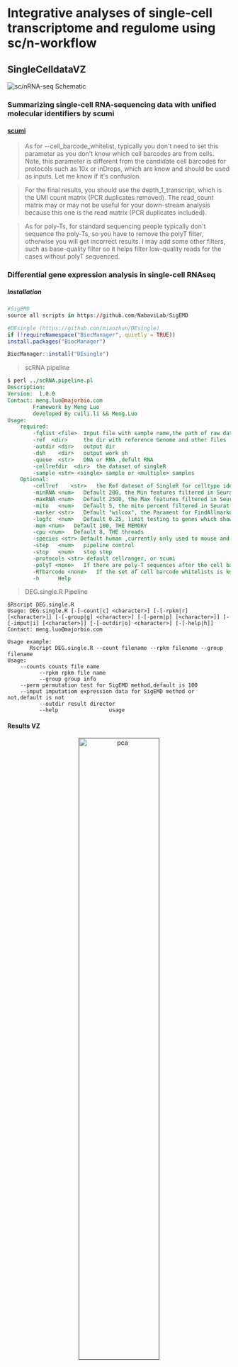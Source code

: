 # Integrative analyses of single-cell transcriptome and regulome using sc/n-workflow

## SingleCelldataVZ

![sc/nRNA-seq Schematic](sc_nRNA.png "nRNA-seq Schematic")

### Summarizing single-cell RNA-sequencing data with unified molecular identifiers by scumi
#### [scumi](https://bitbucket.org/jerry00/scumi-dev/src/master/)
> As for --cell_barcode_whitelist, typically you don't need to set this parameter as you don't know which cell barcodes are from cells. Note, this parameter is different from the candidate cell barcodes for protocols such as 10x or inDrops, which are know and should be used as inputs. Let me know if it's confusion.

> For the final results, you should use the depth_1_transcript, which is the UMI count matrix (PCR duplicates removed). The read_count matrix may or may not be useful for your down-stream analysis because this one is the read matrix (PCR duplicates included). 

> As for poly-Ts, for standard sequencing people typically don't sequence the poly-Ts, so you have to remove the polyT filter, otherwise you will get incorrect results. I may add some other filters, such as base-quality filter so it helps filter low-quality reads for the cases without polyT sequenced.

### Differential gene expression analysis in single-cell RNAseq
##### Installation
```r
#SigEMD 
source all scripts in https://github.com/NabaviLab/SigEMD

#DEsingle (https://github.com/miaozhun/DEsingle)
if (!requireNamespace("BiocManager", quietly = TRUE))
install.packages("BiocManager")

BiocManager::install("DEsingle")
```

> scRNA pipeline

```perl
$ perl ../scRNA.pipeline.pl 
Description: 
Version:  1.0.0
Contact: meng.luo@majorbio.com
		Framework by Meng Luo
		developed By cuili.li && Meng.Luo
Usage:
	required:
		-fqlist <file>  Input file with sample name,the path of raw data and the path of R2
		-ref  <dir>     the dir with reference Genome and other files
		-outdir <dir>   output dir
		-dsh    <dir>   output work sh
		-queue  <str>   DNA or RNA ,defult RNA
		-cellrefdir  <dir>	the dataset of singleR
		-sample <str> <single> sample or <multiple> samples
	Optional:
		-cellref	<str>   the Ref dateset of SingleR for celltype identification,default hpca
		-minRNA	<num>   Default 200, the Min features filtered in Seurat
		-maxRNA	<num>   Default 2500, the Max features filtered in Seurat
		-mito	<num>   Default 5, the mito percent filtered in Seurat
		-marker	<str>   Default "wilcox", the Parament for FindAllmarker in Seurat,optional "wilcox","bimod","roc","t","negbinom","poisson","LR","MAST","DESeq2"
		-logfc	<num>   Default 0.25, limit testing to genes which show
		-mem <num>   Default 100, THE MEMORY 
		-cpu <num>   Default 8, THE threads
		-species <str> Default human ,currently only used to mouse and human data analysis
		-step	<num>	pipeline control
		-stop	<num>	stop step
		-protocols <str> default cellranger, or scumi
		-polyT <none>   If there are poly-T sequences after the cell barcodes in read1. scumi will look at the poly-T sequences from base 19 to base 23
		-RTbarcode <none>	If the set of cell barcode whitelists is known, scumi can only consider these cell barcodes by specifying --cell_barcode_whitelist
		-h		Help
```

> DEG.single.R Pipeline

```shell
$Rscript DEG.single.R
Usage: DEG.single.R [-[-count|c] <character>] [-[-rpkm|r] [<character>]] [-[-group|g] <character>] [-[-perm|p] [<character>]] [-[-imput|i] [<character>]] [-[-outdir|o] <character>] [-[-help|h]]
Contact: meng.luo@majorbio.com

Usage example:
       Rscript DEG.single.R --count filename --rpkm filename --group filename
Usage:
    --counts counts file name
          --rpkm rpkm file name
          --group group info
    --perm permutation test for SigEMD method,default is 100
    --imput imputatiom expression data for SigEMD method or not,default is not
          --outdir result director
          --help                usage
```
#### Results VZ
<div align="center"><a href=""><img src="Rplot_00.png" width="60%" alt="pca"></a></div>
<div align="center"><a href=""><img src="venn_diagramm.png" width="60%" alt="pca"></a></div>


#### References
> T. Wang and S. Nabavi, "Differential gene expression analysis in single-cell RNA sequencing data," 2017 IEEE International Conference on Bioinformatics and Biomedicine (BIBM), Kansas City, MO, 2017, pp. 202-207.

> Zhun Miao, Ke Deng, Xiaowo Wang, Xuegong Zhang, DEsingle for detecting three types of differential expression in single-cell RNA-seq data, Bioinformatics, Volume 34, Issue 18, 15 September 2018, Pages 3223–3224, https://doi.org/10.1093/bioinformatics/bty332

#### PHATE (Potential of Heat-diffusion for Affinity-based Transition Embedding) to analyze and DataVZ

##### Installation
```r
#phateR (http://htmlpreview.github.io/?https://github.com/KrishnaswamyLab/phateR/blob/master/inst/examples/bonemarrow_tutorial.html)
if (!require(viridis)) install.packages("viridis")
if (!require(ggplot2)) install.packages("ggplot2")
if (!require(readr)) install.packages("readr")
if (!require(Rmagic)) install.packages("Rmagic")
if (!require(ggsci)) install.packages("ggsci")
```
```shell
#phate(https://nbviewer.jupyter.org/github/KrishnaswamyLab/PHATE/blob/master/Python/tutorial/EmbryoidBody.ipynb)
$pip install --user --upgrade phate scprep 

```

> phateR.VZ.R Pipeline

```shell
$Rscript phateR.VZ.R
Usage: phateR.VZ.R [-[-count|c] <character>] [-[-rpkm|r] [<character>]] [-[-group|g] <character>] [-[-dim|d] [<character>]] [-[-outdir|o] <character>] [-[-help|h]]
Contact: meng.luo@majorbio.com

Usage example:
       Rscript phateR.VZ.R --count filename --group filename
Usage:
    --count count file name
          --rpkm rpkm file name
          --group group info
    --dim the dimension for phate results, default is 3
          --outdir result director, default is currently dir
          --help                usage
```
> phate.pipeline.py Pipeline

```shell
$python3 phate.pipeline.py
usage: phate.pipeline.py [-h] -d DIRNAME -f FILENAME
phate.pipeline.py: error: the following arguments are required: -d/--dirname, -f/--filename
```
#### Results VZ

<div align="center"><a href=""><img src="phate.2D.png" width="60%" alt="pca"></a></div>
<div align="center"><a href=""><img src="phate.3D.png" width="60%" alt="pca"></a></div>

![phate](compare_00.png "phate")

#### learning Video 

<iframe src="//player.bilibili.com/player.html?bvid=BV1hF411a7He&page=1" height="600" width="800" scrolling="no" border="0" frameborder="no" framespacing="0" allowfullscreen="true"> </iframe>

#### References
> Moon, K.R., van Dijk, D., Wang, Z. et al. Visualizing structure and transitions in high-dimensional biological data. Nat Biotechnol 37, 1482–1492 (2019). https://doi.org/10.1038/s41587-019-0336-3



